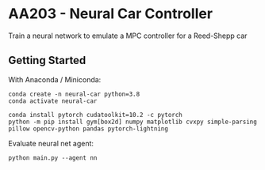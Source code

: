 # AA203 - Neural Car Controller
Train a neural network to emulate a MPC controller for a Reed-Shepp car

## Getting Started
With Anaconda / Miniconda:
```
conda create -n neural-car python=3.8
conda activate neural-car

conda install pytorch cudatoolkit=10.2 -c pytorch
python -m pip install gym[box2d] numpy matplotlib cvxpy simple-parsing pillow opencv-python pandas pytorch-lightning
```

Evaluate neural net agent: 
```
python main.py --agent nn
```
